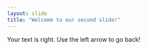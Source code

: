 ```yaml
---
layout: slide
title: "Welcome to our second slide!"
---
```

Your text is right. 
Use the left arrow to go back!
